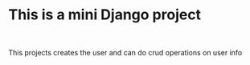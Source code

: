 # This is a mini Django project 
<br>
<p>This projects creates the user and can do crud operations on user info</p>